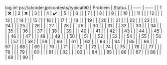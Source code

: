 log in!
ps://atcoder.jp/contests/typical90 
|  Problem  |  Status  |
| ---- | ---- |
| 1 | :x: |
| 2 | :x: |
| 3 |  |
| 4 | :heavy_check_mark: |
| 5 |  |
| 6 |  |
| 7 |  |
| 8 |  |
| 9 |  |
| 10 |  |
| 11 |  |
| 12 |  |
| 13 |  |
| 14 |  |
| 15 |  |
| 16 |  |
| 17 |  |
| 18 |  |
| 19 |  |
| 20 |  |
| 21 |  |
| 22 |  |
| 23 |  |
| 24 |  |
| 25 |  |
| 26 |  |
| 27 |  |
| 28 |  |
| 29 |  |
| 30 |  |
| 31 |  |
| 32 |  |
| 33 |  |
| 34 |  |
| 35 |  |
| 36 |  |
| 37 |  |
| 38 |  |
| 39 |  |
| 40 |  |
| 41 |  |
| 42 |  |
| 43 |  |
| 44 |  |
| 45 |  |
| 46 |  |
| 47 |  |
| 48 |  |
| 49 |  |
| 50 |  |
| 51 |  |
| 52 |  |
| 53 |  |
| 54 |  |
| 55 |  |
| 56 |  |
| 57 |  |
| 58 |  |
| 59 |  |
| 60 |  |
| 61 |  |
| 62 |  |
| 63 |  |
| 64 |  |
| 65 |  |
| 66 |  |
| 67 |  |
| 68 |  |
| 69 |  |
| 70 |  |
| 71 |  |
| 72 |  |
| 73 |  |
| 74 |  |
| 75 |  |
| 76 |  |
| 77 |  |
| 78 |  |
| 79 |  |
| 80 |  |
| 81 |  |
| 82 |  |
| 83 |  |
| 84 |  |
| 85 |  |
| 86 |  |
| 87 |  |
| 88 |  |
| 89 |  |
| 90 |  |
